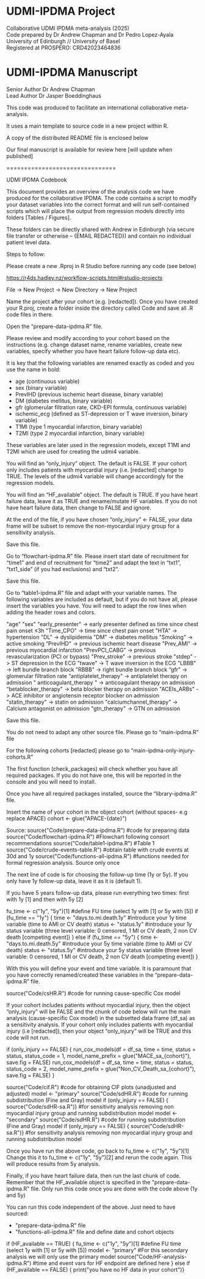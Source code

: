 # UDMI-IPDMA Project 
Collaborative UDMI IPDMA meta-analysis  (2025) <br/>
Code prepared by Dr Andrew Chapman and Dr Pedro Lopez-Ayala <br/>
University of Edinburgh // University of Basel <br/>
Registered at PROSPERO: CRD42023464836 <br/>

# UDMI-IPDMA Manuscript
Senior Author Dr Andrew Chapman <br/>
Lead Author Dr Jasper Boeddinghaus <br/>

This code was produced to facilitate an international collaborative meta-analysis.<br/>

It uses a main template to source code in a new project within R. <br/>

A copy of the distributed README file is enclosed below<br/>

Our final manuscript is available for review here [will update when published]<br/>

===============================

UDMI IPDMA Codebook

This document provides an overview of the analysis code we have produced for the collaborative IPDMA. The code contains a script to modify your dataset variables into the correct format and will run self-contained scripts which will place the output from regression models directly into folders [Tables / Figures]. 

These folders can be directly shared with Andrew in Edinburgh (via secure file transfer or otherwise – {EMAIL REDACTED}) and contain no individual patient level data. 

Steps to follow:

Please create a new .Rproj in R Studio before running any code (see below)

https://r4ds.hadley.nz/workflow-scripts.html#rstudio-projects

File -> New Project -> New Directory -> New Project 

Name the project after your cohort (e.g. [redacted]). Once you have created your R.proj, create a folder inside the directory called Code and save all .R code files in there.

Open the “prepare-data-ipdma.R” file. 

Please review and modify according to your cohort based on the instructions (e.g. change dataset name, rename variables, create new variables, specify whether you have heart failure follow-up data etc).

It is key that the following variables are renamed exactly as coded and you use the name in bold:
-	age (continuous variable)
-	sex (binary variable)
-	PrevIHD (previous ischemic heart disease, binary variable) 
-	DM (diabetes mellitus, binary variable)
-	gfr (glomerular filtration rate, CKD-EPI formula, continuous variable)
-	ischemic_ecg (defined as ST-depression or T wave inversion, binary variable)
-	T1MI (type 1 myocardial infarction, binary variable)
-	T2MI (type 2 myocardial infarction, binary variable)

These variables are later used in the regression models, except T1MI and T2MI which are used for creating the udmi4 variable.

You will find an “only_injury” object. The default is FALSE. If your cohort only includes patients with myocardial injury (i.e. [redacted] change to TRUE. The levels of the udmi4 variable will change accordingly for the regression models. 

You will find an “HF_available” object. The default is TRUE. If you have heart failure data, leave it as TRUE and rename/mutate HF variables. If you do not have heart failure data, then change to FALSE and ignore.

At the end of the file, if you have chosen “only_injury” <- FALSE, your data frame will be subset to remove the non-myocardial injury group for a sensitivity analysis. 

Save this file.

Go to “flowchart-ipdma.R” file. Please insert start date of recruitment for “time1” and end of recruitment for “time2” and adapt the text in “txt1”, “txt1_side” (if you had exclusions) and “txt2”.

Save this file.

Go to “table1-ipdma.R” file and adapt with your variable names. The following variables are included as default, but if you do not have all, please insert the variables you have. You will need to adapt the row lines when adding the header rows and colors.

"age"
"sex"
"early_presenter" -> early presenter defined as time since chest pain onset ≤3h
"Time_CPO" -> time since chest pain onset
"HTA" -> hypertension
"DL" -> dyslipidemia
 "DM" -> diabetes mellitus
"Smoking" -> active smoking
“PrevIHD" -> previous ischemic heart disease
"Prev_AMI" -> previous myocardial infarction
"PrevPCI_CABG” -> previous revascularization (PCI or bypass)
"Prev_stroke" -> previous stroke
"stdep" -> ST depression in the ECG
"twave" -> T wave inversion in the ECG
"LBBB" -> left bundle branch block
"RBBB" -> right bundle branch block
“gfr" -> glomerular filtration rate
“antiplatelet_therapy" -> antiplatelet therapy on admission
" anticoagulant_therapy " -> anticoagulant therapy on admission
“betablocker_therapy" -> beta blocker therapy on admission
"ACEIs_ARBs" -> ACE inhibitor or angiotensin receptor blocker on admission
"statin_therapy" -> statin on admission
"calciumchannel_therapy" -> Calcium antagonist on admission
"gtn_therapy" -> GTN on admission

Save this file.

You do not need to adapt any other source file.
Please go to “main-ipdma.R” file 

For the following cohorts [redacted] please go to “main-ipdma-only-injury-cohorts.R” 

The first function (check_packages) will check whether you have all required packages. If you do not have one, this will be reported in the console and you will need to install.

Once you have all required packages installed, source the “library-ipdma.R” file.

Insert the name of your cohort in the object cohort (without spaces- e.g replace APACE)
cohort <- glue("APACE-{date}")

Source:
source("Code/prepare-data-ipdma.R") #code for preparing data
source("Code/flowchart-ipdma.R") #Flowchart following consort recommendations
source("Code/table1-ipdma.R") #Table 1 
source("Code/crude-events-table.R") #obtain table with crude events at 30d and 1y
source("Code/functions-all-ipdma.R") #functions needed for formal regression analysis. Source only once

The next line of code is for choosing the follow-up time (1y or 5y). If you only have 1y follow-up data, leave it as it is (default 1). 

If you have 5 years follow-up data, please run everything two times: first with 1y [1] and then with 5y [2]

fu_time <- c("1y", "5y")[1] #define FU time (select 1y with [1] or 5y with [5])
if (fu_time == "1y") {
  time <- "days.to.mi.death.1y" #introduce your 1y time variable (time to AMI or CV death)
  status <- "status.1y" #introduce your 1y status variable (three level variable: 0 censored, 1 MI or CV death, 2 non CV death [competing event])
} else if (fu_time == "5y") {
  time <- "days.to.mi.death.5y" #introduce your 5y time variable (time to AMI or CV death)
  status <- "status.5y" #introduce your 5y status variable (three level variable: 0 censored, 1 MI or CV death, 2 non CV death [competing event])
}

With this you will define your event and time variable. It is paramount that you have correctly renamed/created these variables in the “prepare-data-ipdma.R” file.

source("Code/csHR.R") #code for running cause-specific Cox model

If your cohort includes patients without myocardial injury, then the object “only_injury” will be FALSE and the chunk of code below will run the main analysis (cause-specific Cox model) in the subsetted data frame (df_sa) as a sensitivity analysis. 
If your cohort only includes patients with myocardial injury (i.e [redacted]), then your object “only_injury” will be TRUE and this code will not run.

if (only_injury == FALSE) {
  run_cox_models(df = df_sa, time = time, status = status, status_code = 1, model_name_prefix = glue("MACE_sa_{cohort}"), save.fig = FALSE)
  run_cox_models(df = df_sa, time = time, status = status, status_code = 2, model_name_prefix = glue("Non_CV_Death_sa_{cohort}"), save.fig = FALSE)
}

source("Code/cif.R") #code for obtaining CIF plots (unadjusted and adjusted)
model <- "primary" 
source("Code/sdHR.R") #code for running subdistribution (Fine and Gray) model
if (only_injury == FALSE) { source("Code/sdHR-sa.R")} #for sensitivity analysis removing non myocardial injury group and running subdistribution model
model <- "secondary"
source("Code/sdHR.R") #code for running subdistribution (Fine and Gray) model
if (only_injury == FALSE) { source("Code/sdHR-sa.R")} #for sensitivity analysis removing non myocardial injury group and running subdistribution model

Once you have run the above code, go back to fu_time <- c("1y", "5y")[1]
Change this it to fu_time <- c("1y", "5y")[2] and rerun the code again. 
This will produce results from 5y analysis. 

Finally, if you have heart failure data, then run the last chunk of code. Remember that the HF_available object is specified in the "prepare-data-ipdma.R" file. Only run this code once you are done with the code above (1y and 5y)

You can run this code independent of the above. Just need to have sourced:
 - "prepare-data-ipdma.R" file 
 - "functions-all-ipdma.R" file
 and define date and cohort objects

if (HF_available == TRUE) {
  fu_time <- c("1y", "5y")[1] #define FU time (select 1y with [1] or 5y with [5])
  model <- "primary" #For this secondary analysis we will only use the primary model
  source("Code/HF-analysis-ipdma.R") #time and event vars for HF endpoint are defined here
} else if (HF_available == FALSE) { print("you have no HF data in your cohort")}



